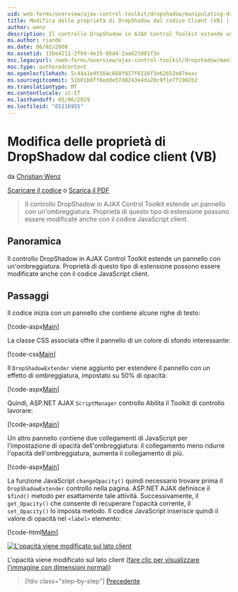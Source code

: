 ```yaml
---
uid: web-forms/overview/ajax-control-toolkit/dropshadow/manipulating-dropshadow-properties-from-client-code-vb
title: Modifica delle proprietà di DropShadow dal codice Client (VB) | Microsoft Docs
author: wenz
description: Il controllo DropShadow in AJAX Control Toolkit estende un pannello con un'ombreggiatura. Proprietà di questo tipo di estensione possono essere modificate anche tramite client JavaScript...
ms.author: riande
ms.date: 06/02/2008
ms.assetid: 11be4211-2fb9-4e15-b6d4-2aa623d81f3e
msc.legacyurl: /web-forms/overview/ajax-control-toolkit/dropshadow/manipulating-dropshadow-properties-from-client-code-vb
msc.type: authoredcontent
ms.openlocfilehash: 5c44a1e95564c668f017f6116f3e62652e87eeac
ms.sourcegitcommit: 51b01b6ff8edde57d8243e4da28c9f1e7f1962b2
ms.translationtype: MT
ms.contentlocale: it-IT
ms.lasthandoff: 05/06/2019
ms.locfileid: "65116955"
---
```

# <a name="manipulating-dropshadow-properties-from-client-code-vb"></a>Modifica delle proprietà di DropShadow dal codice client (VB)

da [Christian Wenz](https://github.com/wenz)

[Scaricare il codice](http://download.microsoft.com/download/5/1/6/51652a81-500b-4f6b-88d3-617103e7941e/DropShadow2.vb.zip) o [Scarica il PDF](http://download.microsoft.com/download/b/6/a/b6ae89ee-df69-4c87-9bfb-ad1eb2b23373/dropshadow2VB.pdf)

> Il controllo DropShadow in AJAX Control Toolkit estende un pannello con un'ombreggiatura. Proprietà di questo tipo di estensione possono essere modificate anche con il codice JavaScript client.

## <a name="overview"></a>Panoramica

Il controllo DropShadow in AJAX Control Toolkit estende un pannello con un'ombreggiatura. Proprietà di questo tipo di estensione possono essere modificate anche con il codice JavaScript client.

## <a name="steps"></a>Passaggi

Il codice inizia con un pannello che contiene alcune righe di testo:

[!code-aspx[Main](manipulating-dropshadow-properties-from-client-code-vb/samples/sample1.aspx)]

La classe CSS associata offre il pannello di un colore di sfondo interessante:

[!code-css[Main](manipulating-dropshadow-properties-from-client-code-vb/samples/sample2.css)]

Il `DropShadowExtender` viene aggiunto per estendere il pannello con un effetto di ombreggiatura, impostato su 50% di opacità:

[!code-aspx[Main](manipulating-dropshadow-properties-from-client-code-vb/samples/sample3.aspx)]

Quindi, ASP.NET AJAX `ScriptManager` controllo Abilita il Toolkit di controllo lavorare:

[!code-aspx[Main](manipulating-dropshadow-properties-from-client-code-vb/samples/sample4.aspx)]

Un altro pannello contiene due collegamenti di JavaScript per l'impostazione di opacità dell'ombreggiatura: il collegamento meno ridurre l'opacità dell'ombreggiatura, aumenta il collegamento di più.

[!code-aspx[Main](manipulating-dropshadow-properties-from-client-code-vb/samples/sample5.aspx)]

La funzione JavaScript `changeOpacity()` quindi necessario trovare prima il `DropShadowExtender` controllo nella pagina. ASP.NET AJAX definisce il `$find()` metodo per esattamente tale attività. Successivamente, il `get_Opacity()` che consente di recuperare l'opacità corrente, il `set_Opacity()` lo imposta metodo. Il codice JavaScript inserisce quindi il valore di opacità nel `<label>` elemento:

[!code-html[Main](manipulating-dropshadow-properties-from-client-code-vb/samples/sample6.html)]

[![L'opacità viene modificato sul lato client](manipulating-dropshadow-properties-from-client-code-vb/_static/image2.png)](manipulating-dropshadow-properties-from-client-code-vb/_static/image1.png)

L'opacità viene modificato sul lato client ([fare clic per visualizzare l'immagine con dimensioni normali](manipulating-dropshadow-properties-from-client-code-vb/_static/image3.png))

> [!div class="step-by-step"]
> [Precedente](adjusting-the-z-index-of-a-dropshadow-vb.md)

